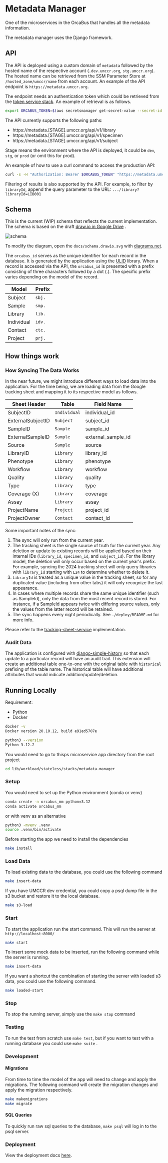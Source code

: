 # Metadata Manager

One of the microservices in the OrcaBus that handles all the metadata information.

The metadata manager uses the Django framework.

## API

The API is deployed using a custom domain of `metadata` followed by the hosted name of the respective account
(`.dev.umccr.org`, `stg.umccr.org`). The hosted name can be retrieved from the SSM Parameter Store at
`/hosted_zone/umccr/name` from each account.
An example of the API endpoint is `https://metadata.umccr.org`.

The endpoint needs an authentication token which could be retrieved from the [token service
stack](../../../stateful/stacks/token-service/README.md). An example of retrieval is as follows.

```sh
export ORCABUS_TOKEN=$(aws secretsmanager get-secret-value --secret-id orcabus/token-service-jwt --output json --query SecretString | jq -r 'fromjson | .id_token')
```

The API currently supports the following paths:

- https://metadata.[STAGE].umccr.org/api/v1/library
- https://metadata.[STAGE].umccr.org/api/v1/specimen
- https://metadata.[STAGE].umccr.org/api/v1/subject

Stage means the environment where the API is deployed, it could be `dev`, `stg`, or `prod` (or omit this for prod).

An example of how to use a curl command to access the production API:

```sh
curl -s -H "Authorization: Bearer $ORCABUS_TOKEN" "https://metadata.umccr.org/api/v1/library" | jq
```

Filtering of results is also supported by the API. For example, to filter by `libraryId`, append the query parameter
to the URL: `.../library?libraryId=LIB001`

## Schema

This is the current (WIP) schema that reflects the current implementation. The schema is based on the
draft [draw.io in Google Drive](https://app.diagrams.net/#G10ryWSXORMo7Qj7ghvj37LHYqmMm4hXW-#%7B%22pageId%22%3A%22vfe626awnvWGlhOGvxTV%22%7D)
.

![schema](docs/schema.drawio.svg)

To modify the diagram, open the `docs/schema.drawio.svg` with [diagrams.net](https://app.diagrams.net/?src=about).

The `orcabus_id` serves as the unique identifier for each record in the database. It is generated by the application
using the [ULID](https://pypi.org/project/ulid-py/) library. When a record is accessed via the API, the `orcabus_id`
is presented with a prefix consisting of three characters followed by a dot (.). The specific prefix varies depending
on the model of the record.

| Model      | Prefix |
|------------|--------|
| Subject    | `sbj.` | 
| Sample     | `smp.` | 
| Library    | `lib.` | 
| Individual | `idv.` |
| Contact    | `ctc.` | 
| Project    | `prj.` |

## How things work

### How Syncing The Data Works

In the near future, we might introduce different ways to load data into the application. For the time being, we are
loading data
from the Google tracking sheet and mapping it to its respective model as follows.

| Sheet Header      | Table        | Field Name         |
|-------------------|--------------|--------------------|
| SubjectID         | `Individual` | individual_id      |
| ExternalSubjectID | `Subject`    | subject_id         |
| SampleID          | `Sample`     | sample_id          |
| ExternalSampleID  | `Sample`     | external_sample_id |
| Source            | `Sample`     | source             |
| LibraryID         | `Library`    | library_id         |
| Phenotype         | `Library`    | phenotype          |
| Workflow          | `Library`    | workflow           |
| Quality           | `Library`    | quality            |
| Type              | `Library`    | type               |
| Coverage (X)      | `Library`    | coverage           |
| Assay             | `Library`    | assay              |
| ProjectName       | `Project`    | project_id         |
| ProjectOwner      | `Contact`    | contact_id         |

Some important notes of the sync:

1. The sync will only run from the current year.
2. The tracking sheet is the single source of truth for the current year. Any deletion or update to existing records
   will be applied based on their internal IDs (`library_id`, `specimen_id`, and `subject_id`). For the library
   model, the deletion will only occur based on the current year's prefix. For example, syncing the 2024 tracking
   sheet will only query libraries with `library_id` starting with `L24` to determine whether to delete it.
3. `LibraryId` is treated as a unique value in the tracking sheet, so for any duplicated value (including from other
   tabs) it will only recognize the last appearance.
4. In cases where multiple records share the same unique identifier (such as SampleId), only the data from the most
   recent record is stored. For instance, if a SampleId appears twice with differing source values, only the values from
   the latter record will be retained.
5. The sync happens every night periodically. See `./deploy/README.md` for more info.

Please refer to the [tracking-sheet-service](proc/service/tracking_sheet_srv.py) implementation.

### Audit Data

The application is configured with [django-simple-history](https://django-simple-history.readthedocs.io/en/latest/)
so that each update to a particular record will have an audit trail. This extension will create an additional table
one-to-one with the original table with `historical` prefixing of the table name. The historical table will have
additional attributes that would indicate addition/update/deletion.

## Running Locally

Requirement:

- Python
- Docker

```bash
docker -v
Docker version 20.10.12, build e91ed5707e

python3 --version
Python 3.12.2
```

You would need to go to thisps microservice app directory from the root project

```bash
cd lib/workload/stateless/stacks/metadata-manager
```

### Setup

You would need to set up the Python environment (conda or venv)

```bash
conda create -n orcabus_mm python=3.12
conda activate orcabus_mm
```

or with venv as an alternative

```bash
python3 -mvenv .venv
source .venv/bin/activate
```

Before starting the app we need to install the dependencies

```bash
make install
```

### Load Data

To load existing data to the database, you could use the following command

```bash
make insert-data
```

If you have UMCCR dev credential, you could copy a psql dump file in the s3 bucket and restore it to the local database.

```bash
make s3-load
````

### Start

To start the application run the start command. This will run the server at `http://localhost:8000/`

```bash
make start
```

To insert some mock data to be inserted, run the following command while the server is running.

```bash
make insert-data
```

If you want a shortcut the combination of starting the server with loaded s3 data, you could use the following command.

```bash
make loaded-start
```

### Stop

To stop the running server, simply use the `make stop` command

### Testing

To run the test from scratch use `make test`, but if you want to test with a running database you could use `make suite`
.

### Development

#### Migrations

From time to time the model of the app will need to change and apply the migrations. The following command will create
the migration changes and apply the migration respectively.

```bash
make makemigrations
make migrate
```

#### SQL Queries

To quickly run raw sql queries to the database, `make psql` will log in to the psql server.

### Deployment

View the deployment docs [here](./deploy/README.md).
